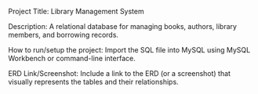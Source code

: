 Project Title: Library Management System

Description: A relational database for managing books, authors, library members, and borrowing records.

How to run/setup the project: Import the SQL file into MySQL using MySQL Workbench or command-line interface.

ERD Link/Screenshot: Include a link to the ERD (or a screenshot) that visually represents the tables and their relationships.
